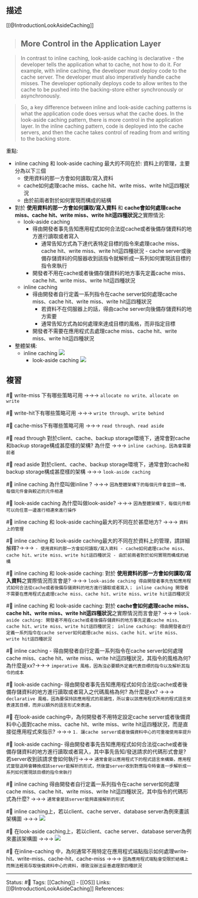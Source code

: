 
## 描述
[[@IntroductionLookAsideCaching]]
> ## More Control in the Application Layer

> In contrast to inline caching, look-aside caching is declarative - the developer tells the application what to cache, not how to do it. For example, with inline caching, the developer must deploy code to the cache server. The developer must also imperatively handle cache misses. The developer optionally deploys code to allow writes to the cache to be pushed into the backing-store either synchronously or asynchronously.

> So, a key difference between inline and look-aside caching patterns is what the application code does versus what the cache does. In the look-aside caching pattern, there is more control in the application layer. In the inline caching pattern, code is deployed into the cache servers, and then the cache takes control of reading from and writing to the backing store.

重點:
- inline caching 和 look-aside caching 最大的不同在於: 資料上的管理，主要分為以下三個
	- 使用資料的那一方會如何讀取/寫入資料
	- cache如何處理cache miss、cache hit、write miss、write hit這四種狀況
	- 由於前兩者對於如何實現而構成的結構
- 對於 **使用資料的那一方會如何讀取/寫入資料** 和  **cache會如何處理cache miss、cache hit、write miss、write hit這四種狀況**之實際情況: 
	- look-aside caching
		- 得由開發者事先告知應用程式如何合法從cache或者後備存儲資料的地方進行讀取或者寫入
			- 通常告知方式為下達代表特定目標的指令來處理cache miss、cache hit、write miss、write hit這四種狀況 - cache server或後備存儲資料的伺服器收到該指令就解析成一系列如何實現該目標的指令來執行
		- 開發者不用在cache或者後備存儲資料的地方事先定義cache miss、cache hit、write miss、write hit這四種狀況
	- inline caching
		- 得由開發者自行定義一系列指令在cache server如何處理cache miss、cache hit、write miss、write hit這四種狀況
			- 若資料不在伺服器上的話，得由cache server向後備存儲資料的地方索要
			- 通常告知方式為如何處理來達成目標的風格，而非指定目標
		- 開發者不需要在應用程式去處理cache miss、cache hit、write miss、write hit這四種狀況
- 整體架構:
	- inline caching
![](https://content.cdntwrk.com/files/aHViPTYzOTc1JmNtZD1pdGVtZWRpdG9yaW1hZ2UmZmlsZW5hbWU9aXRlbWVkaXRvcmltYWdlXzU4OWUzYTI0MTA5MTUucG5nJnZlcnNpb249MDAwMCZzaWc9ZjAzYzE4NGI2MzkwNjRiYThiNTQ0YjZhMzc2NzBiOTE%253D)
		- look-aside caching
![](https://content.cdntwrk.com/files/aHViPTYzOTc1JmNtZD1pdGVtZWRpdG9yaW1hZ2UmZmlsZW5hbWU9aXRlbWVkaXRvcmltYWdlXzU4OWUzYTBmZjJkMGQucG5nJnZlcnNpb249MDAwMCZzaWc9NGRlMTVhODA3NmFlYTdhNDMxOGU1MmQ0OTc2ZWY2ZDI%253D)
## 複習


#🧠 write-miss 下有哪些策略可用 ->->-> `allocate no write、allocate on write`
<!--SR:!2023-09-18,18,230-->

#🧠 write-hit下有哪些策略可用 ->->-> `write through、write behind`
<!--SR:!2023-09-20,20,230-->

#🧠 cache-miss下有哪些策略可用 ->->-> `read through、read aside`
<!--SR:!2023-10-09,32,250-->

#🧠 read through 對於client、cache、backup storage環境下，通常會對cache和backup storage構成甚麼樣的架構? 為什麼 ->->-> `inline caching，因為會需要前者`
<!--SR:!2023-10-12,35,250-->

#🧠 read aside 對於client、cache、backup storage環境下，通常會對cache和backup storage構成甚麼樣的架構 ->->-> `look-aside caching`
<!--SR:!2023-09-30,27,250-->

#🧠 inline caching 為什麼叫做inline ? ->->-> `因為整體架構下的每個元件會並排一塊，每個元件會與較近的元件相連`
<!--SR:!2023-10-11,34,250-->

#🧠 look-aside caching 為什麼叫做look-aside?  ->->-> `因為整體架構下，每個元件都可以向任意一邊進行相連來進行操作`
<!--SR:!2023-09-29,26,250-->

#🧠 inline caching 和 look-aside caching最大的不同在於甚麼地方? ->->-> `資料上的管理`
<!--SR:!2023-10-04,31,250-->

#🧠 inline caching 和 look-aside caching最大的不同在於資料上的管理，請詳細解釋?->->-> `- 使用資料的那一方會如何讀取/寫入資料 - cache如何處理cache miss、cache hit、write miss、write hit這四種狀況 - 由於前兩者對於如何實現而構成的結構`
<!--SR:!2023-09-28,25,250-->

#🧠  inline caching 和 look-aside caching:  對於 **使用資料的那一方會如何讀取/寫入資料**之實際情況而言會是? ->->-> `look-aside caching 得由開發者事先告知應用程式如何合法從cache或者後備存儲資料的地方進行讀取或者寫入； inline caching 開發者不需要在應用程式去處理cache miss、cache hit、write miss、write hit這四種狀況`
<!--SR:!2023-10-01,28,250-->

#🧠  inline caching 和 look-aside caching:  對於 **cache會如何處理cache miss、cache hit、write miss、write hit這四種狀況**之實際情況而言會是? ->->-> `look-aside caching: 開發者不用在cache或者後備存儲資料的地方事先定義cache miss、cache hit、write miss、write hit這四種狀況； inline caching: 得由開發者自行定義一系列指令在cache server如何處理cache miss、cache hit、write miss、write hit這四種狀況`
<!--SR:!2023-10-08,34,250-->

#🧠 inline caching - 得由開發者自行定義一系列指令在cache server如何處理cache miss、cache hit、write miss、write hit這四種狀況，其指令的風格為何? 為什麼是xx?->->-> `imperative 風格，因為沒必要額外定義代表目標的指令以及解析其指令的成本`
<!--SR:!2023-09-27,24,250-->

#🧠  look-aside caching- 得由開發者事先告知應用程式如何合法從cache或者後備存儲資料的地方進行讀取或者寫入之代碼風格為何? 為什麼是xx? ->->-> `declarative 風格，因為要保持該應用程式的易讀性，所以會以該應用程式所用的程式語言來表達其目標，而非以額外的語言形式來表達。`
<!--SR:!2023-09-11,12,248-->

#🧠 在look-aside caching中，為何開發者不用特定設定cache server或者後備資料中心面對cache miss、cache hit、write miss、write hit這四種狀況，而是直接從應用程式來指示?  ->->-> `1. 讓cache server或者後備資料中心的可重複使用率提升 `
<!--SR:!2023-09-12,9,248-->


#🧠  look-aside caching- 得由開發者事先告知應用程式如何合法從cache或者後備存儲資料的地方進行讀取或者寫入，其中事先告知/發送請求的代碼形式會是? 若server收到該請求會如何執行->->-> `通常會是以應用程式下的程式語言來構築，應用程式當發送時會轉換成該server能解析的形式，然後當server收到對應指令時會進一步解析成一系列如何實現該目標的指令來執行`
<!--SR:!2023-10-03,30,250-->

#🧠 inline caching 得由開發者自行定義一系列指令在cache server如何處理cache miss、cache hit、write miss、write hit這四種狀況，其中指令的代碼形式為什麼? ->->-> `通常會是該server能夠直接解析的形式`
<!--SR:!2023-10-05,31,250-->


#🧠 inline caching上，若以client、cache server、database server為例來畫該架構圖 ->->-> ![](https://content.cdntwrk.com/files/aHViPTYzOTc1JmNtZD1pdGVtZWRpdG9yaW1hZ2UmZmlsZW5hbWU9aXRlbWVkaXRvcmltYWdlXzU4OWUzYTI0MTA5MTUucG5nJnZlcnNpb249MDAwMCZzaWc9ZjAzYzE4NGI2MzkwNjRiYThiNTQ0YjZhMzc2NzBiOTE%253D)
<!--SR:!2023-10-07,33,250-->

#🧠 在look-aside caching上，若以client、cache server、database server為例來畫該架構圖  ->->-> ![](https://content.cdntwrk.com/files/aHViPTYzOTc1JmNtZD1pdGVtZWRpdG9yaW1hZ2UmZmlsZW5hbWU9aXRlbWVkaXRvcmltYWdlXzU4OWUzYTBmZjJkMGQucG5nJnZlcnNpb249MDAwMCZzaWc9NGRlMTVhODA3NmFlYTdhNDMxOGU1MmQ0OTc2ZWY2ZDI%253D)
<!--SR:!2023-10-05,32,250-->


#🧠 在inline-caching 中，為何通常不用特定在應用程式端點指示如何處理write-hit、write-miss、cache-hit、cache-miss ->->-> `因為應用程式端點會受限於結構上而無法輕易存取後備資料中心的資料，導致沒辦法妥善處理那四種狀況`
<!--SR:!2023-09-14,7,228-->




---
Status: #🌱 
Tags:
[[Caching]] - [[OS]]
Links:
[[@IntroductionLookAsideCaching]]
References: